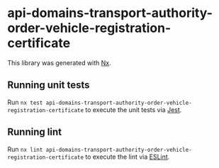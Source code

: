 <!-- gitbook-ignore -->

# api-domains-transport-authority-order-vehicle-registration-certificate

This library was generated with [Nx](https://nx.dev).

## Running unit tests

Run `nx test api-domains-transport-authority-order-vehicle-registration-certificate` to execute the unit tests via [Jest](https://jestjs.io).

## Running lint

Run `nx lint api-domains-transport-authority-order-vehicle-registration-certificate` to execute the lint via [ESLint](https://eslint.org/).
